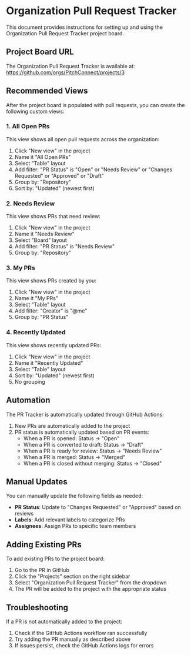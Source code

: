 # Organization Pull Request Tracker

This document provides instructions for setting up and using the Organization Pull Request Tracker project board.

## Project Board URL

The Organization Pull Request Tracker is available at:
https://github.com/orgs/PitchConnect/projects/3

## Recommended Views

After the project board is populated with pull requests, you can create the following custom views:

### 1. All Open PRs

This view shows all open pull requests across the organization:

1. Click "New view" in the project
2. Name it "All Open PRs"
3. Select "Table" layout
4. Add filter: "PR Status" is "Open" or "Needs Review" or "Changes Requested" or "Approved" or "Draft"
5. Group by: "Repository"
6. Sort by: "Updated" (newest first)

### 2. Needs Review

This view shows PRs that need review:

1. Click "New view" in the project
2. Name it "Needs Review"
3. Select "Board" layout
4. Add filter: "PR Status" is "Needs Review"
5. Group by: "Repository"

### 3. My PRs

This view shows PRs created by you:

1. Click "New view" in the project
2. Name it "My PRs"
3. Select "Table" layout
4. Add filter: "Creator" is "@me"
5. Group by: "PR Status"

### 4. Recently Updated

This view shows recently updated PRs:

1. Click "New view" in the project
2. Name it "Recently Updated"
3. Select "Table" layout
4. Sort by: "Updated" (newest first)
5. No grouping

## Automation

The PR Tracker is automatically updated through GitHub Actions:

1. New PRs are automatically added to the project
2. PR status is automatically updated based on PR events:
   - When a PR is opened: Status → "Open"
   - When a PR is converted to draft: Status → "Draft"
   - When a PR is ready for review: Status → "Needs Review"
   - When a PR is merged: Status → "Merged"
   - When a PR is closed without merging: Status → "Closed"

## Manual Updates

You can manually update the following fields as needed:

- **PR Status**: Update to "Changes Requested" or "Approved" based on reviews
- **Labels**: Add relevant labels to categorize PRs
- **Assignees**: Assign PRs to specific team members

## Adding Existing PRs

To add existing PRs to the project board:

1. Go to the PR in GitHub
2. Click the "Projects" section on the right sidebar
3. Select "Organization Pull Request Tracker" from the dropdown
4. The PR will be added to the project with the appropriate status

## Troubleshooting

If a PR is not automatically added to the project:

1. Check if the GitHub Actions workflow ran successfully
2. Try adding the PR manually as described above
3. If issues persist, check the GitHub Actions logs for errors
